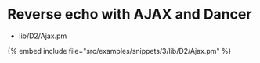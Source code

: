 # Reverse echo with AJAX and Dancer

* lib/D2/Ajax.pm

{% embed include file="src/examples/snippets/3/lib/D2/Ajax.pm" %}



